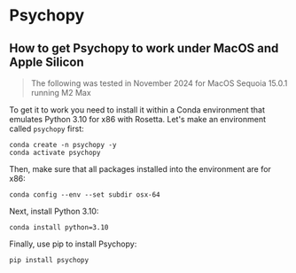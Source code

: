 # Psychopy

## How to get Psychopy to work under MacOS and Apple Silicon

> The following was tested in November 2024 for MacOS Sequoia 15.0.1 running M2 Max

To get it to work you need to install it within a Conda environment that emulates Python 3.10 for x86 with Rosetta. Let's make an environment called `psychopy` first:

```shell
conda create -n psychopy -y
conda activate psychopy
```

Then, make sure that all packages installed into the environment are for x86:

```shell
conda config --env --set subdir osx-64
```

Next, install Python 3.10:

```shell
conda install python=3.10
```

Finally, use pip to install Psychopy:

```shell
pip install psychopy
```